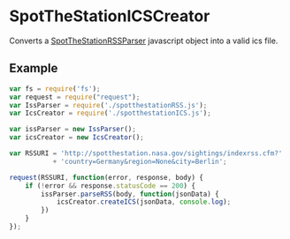 # SpotTheStationICSCreator
Converts a [SpotTheStationRSSParser](http://github.com/colw/SpotTheStationRSSParser) javascript object into a valid ics file.

## Example
```Javascript
var fs = require('fs');
var request = require("request");
var IssParser = require('./spotthestationRSS.js');
var IcsCreator = require('./spotthestationICS.js');

var issParser = new IssParser();
var icsCreator = new IcsCreator();

var RSSURI = 'http://spotthestation.nasa.gov/sightings/indexrss.cfm?'
		   + 'country=Germany&region=None&city=Berlin';

request(RSSURI, function(error, response, body) {
    if (!error && response.statusCode == 200) {
        issParser.parseRSS(body, function(jsonData) {
        	icsCreator.createICS(jsonData, console.log);
        })
    }
});
```
